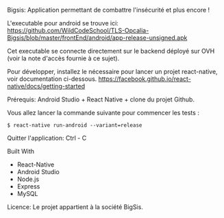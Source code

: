 
Bigsis:
Application permettant de combattre l'insécurité et plus encore ! 

L'executable pour android se trouve ici:
https://github.com/WildCodeSchool/TLS-Opcalia-Bigsis/blob/master/frontEnd/android/app-release-unsigned.apk

Cet executable se connecte directement sur le backend déployé sur OVH (voir la note d'accès fournie à ce sujet).

Pour développer, installez le nécessaire pour lancer un projet react-native, voir documentation ci-dessous. 
https://facebook.github.io/react-native/docs/getting-started

Prérequis:
Android Studio + React Native + clone du projet Github.

Vous allez lancer la commande suivante pour commencer les tests :
```
$ react-native run-android --variant=release
```

Quitter l'application:
Ctrl - C

Built With
* React-Native
* Android Studio
* Node.js
* Express
* MySQL


Licence:
Le projet appartient à la société BigSis.
